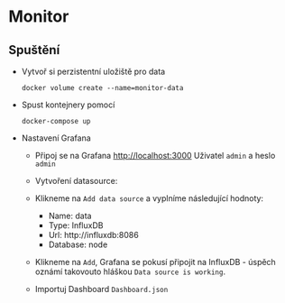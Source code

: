# Monitor

## Spuštění

* Vytvoř si perzistentní uložiště pro data
    ```
    docker volume create --name=monitor-data
    ```

* Spust kontejnery pomocí
    ```
    docker-compose up
    ```

* Nastavení Grafana

    * Připoj se na Grafana [http://localhost:3000](http://localhost:3000)  Uživatel `admin` a heslo `admin`

    * Vytvoření datasource:

    * Klikneme na `Add data source` a vyplníme následující hodnoty:
        * Name: data
        * Type: InfluxDB
        * Url: http://influxdb:8086
        * Database: node

    * Klikneme na `Add`, Grafana se pokusí připojit na InfluxDB - úspěch oznámí takovouto hláškou `Data source is working`.

    * Importuj Dashboard `Dashboard.json`

